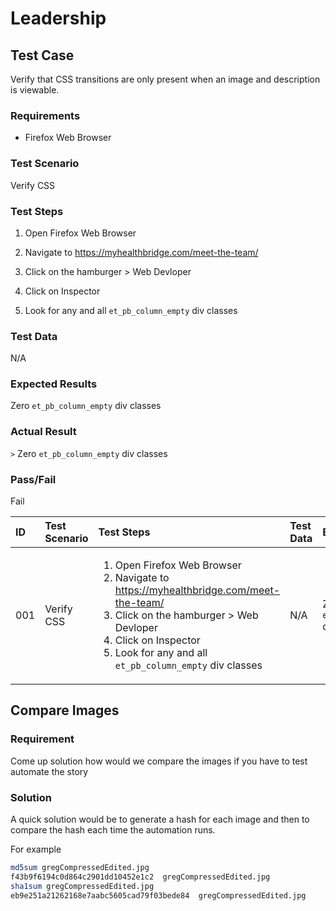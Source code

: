 # Leadership

## Test Case

Verify that CSS transitions are only present when an image and description is viewable.

### Requirements

* Firefox Web Browser

### Test Scenario

Verify CSS

### Test Steps

1. Open Firefox Web Browser

2. Navigate to <https://myhealthbridge.com/meet-the-team/>

3. Click on the hamburger > Web Devloper
4. Click on Inspector
5. Look for any and all `et_pb_column_empty` div classes

### Test Data

N/A

### Expected Results

Zero `et_pb_column_empty` div classes

### Actual Result

`>` Zero `et_pb_column_empty` div classes

### Pass/Fail

Fail

| ID  | Test Scenario  | Test Steps | Test Data | Expected Results | Actual Results | Pass/Fail |
| :-- | :------------  | :--------- | :-------- | :--------------- | :------------- | :-------- |
| 001 | Verify CSS | <ol><li>Open Firefox Web Browser</li><li>Navigate to <https://myhealthbridge.com/meet-the-team/></li><li>Click on the hamburger > Web Devloper</li><li>Click on Inspector</li><li>Look for any and all `et_pb_column_empty` div classes</li></ol> | N/A | Zero `et_pb_column_empty` div classes | > Zero `et_pb_column_empty` div classes | Fail |

## Compare Images

### Requirement

Come up solution how would we compare the images if you have to test automate the story

### Solution

A quick solution would be to generate a hash for each image and then to compare the hash each time the automation runs.

For example

```Bash
md5sum gregCompressedEdited.jpg  
f43b9f6194c0d864c2901dd10452e1c2  gregCompressedEdited.jpg
sha1sum gregCompressedEdited.jpg 
eb9e251a21262168e7aabc5605cad79f03bede84  gregCompressedEdited.jpg
```
